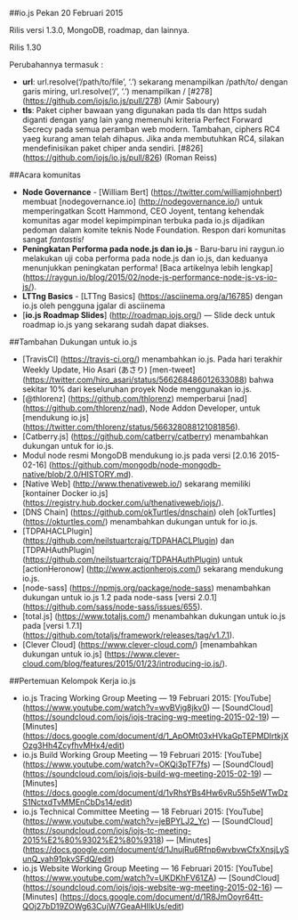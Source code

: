 ##io.js Pekan 20 Februari 2015

Rilis versi 1.3.0, MongoDB, roadmap, dan lainnya.

Rilis 1.30

Perubahannya termasuk :

* **url**: url.resolve(‘/path/to/file’, ‘.’) sekarang menampilkan /path/to/ dengan garis miring, url.resolve(‘/’, ‘.’) menampilkan / [#278] (https://github.com/iojs/io.js/pull/278) (Amir Saboury)
* **tls**: Paket cipher bawaan yang digunakan pada tls dan https sudah diganti dengan yang lain yang memenuhi kriteria Perfect Forward Secrecy pada semua peramban web modern. Tambahan, ciphers RC4 yaeg kurang aman telah dihapus. Jika anda membutuhkan RC4, silakan mendefinisikan paket chiper anda sendiri. [#826] (https://github.com/iojs/io.js/pull/826) (Roman Reiss)

##Acara komunitas

* **Node Governance** - [William Bert] (https://twitter.com/williamjohnbert) membuat [nodegovernance.io] (http://nodegovernance.io/) untuk memperingatkan Scott Hammond, CEO Joyent, tentang kehendak komunitas agar model kepimpimpinan terbuka pada io.js dijadikan pedoman dalam komite teknis Node Foundation. Respon dari komunitas sangat *fantastis!*
* **Peningkatan Performa pada node.js dan io.js** - Baru-baru ini raygun.io  melakukan uji coba performa pada node.js dan io.js, dan keduanya menunjukkan peningkatan performa! [Baca artikelnya lebih lengkap] (https://raygun.io/blog/2015/02/node-js-performance-node-js-vs-io-js/).
* **LTTng Basics** - [LTTng Basics] (https://asciinema.org/a/16785) dengan io.js oleh pengguna jgalar di asciinema
* [**io.js Roadmap Slides**] (http://roadmap.iojs.org/) — Slide deck untuk roadmap io.js yang sekarang sudah dapat diakses.

##Tambahan Dukungan untuk io.js

* [TravisCI] (https://travis-ci.org/) menambahkan io.js. Pada hari terakhir Weekly Update, Hio Asari (あさり) [men-tweet] (https://twitter.com/hiro_asari/status/566268486012633088) bahwa sekitar 10% dari keseluruhan proyek Node menggunakan io.js.
* [@thlorenz] (https://github.com/thlorenz) memperbarui [nad] (https://github.com/thlorenz/nad), Node Addon Developer, untuk [mendukung io.js] (https://twitter.com/thlorenz/status/566328088121081856).
* [Catberry.js] (https://github.com/catberry/catberry) menambahkan dukungan untuk for io.js.
* Modul node resmi MongoDB mendukung io.js pada versi [2.0.16 2015-02-16] (https://github.com/mongodb/node-mongodb-native/blob/2.0/HISTORY.md).
* [Native Web] (http://www.thenativeweb.io/) sekarang memiliki [kontainer Docker io.js] (https://registry.hub.docker.com/u/thenativeweb/iojs/).
* [DNS Chain] (https://github.com/okTurtles/dnschain) oleh [okTurtles] (https://okturtles.com/) menambahkan dukungan untuk for io.js.
* [TDPAHACLPlugin] (https://github.com/neilstuartcraig/TDPAHACLPlugin) dan [TDPAHAuthPlugin] (https://github.com/neilstuartcraig/TDPAHAuthPlugin) untuk [actionHeronow] (http://www.actionherojs.com/) sekarang mendukung io.js.
* [node-sass] (https://npmjs.org/package/node-sass) menambahkan dukungan untuk io.js 1.2 pada node-sass [versi 2.0.1] (https://github.com/sass/node-sass/issues/655).
* [total.js] (https://www.totaljs.com/) menambahkan dukungan untuk io.js pada [versi 1.7.1] (https://github.com/totaljs/framework/releases/tag/v1.7.1).
* [Clever Cloud] (https://www.clever-cloud.com/) [menambahkan dukungan untuk io.js] (https://www.clever-cloud.com/blog/features/2015/01/23/introducing-io.js/).

##Pertemuan Kelompok Kerja io.js

* io.js Tracing Working Group Meeting — 19 Februari 2015: [YouTube] (https://www.youtube.com/watch?v=wvBVjg8jkv0) — [SoundCloud] (https://soundcloud.com/iojs/iojs-tracing-wg-meeting-2015-02-19) — [Minutes] (https://docs.google.com/document/d/1_ApOMt03xHVkaGpTEPMDIrtkjXOzg3Hh4ZcyfhvMHx4/edit)
* io.js Build Working Group Meeting — 19 Februari 2015: [YouTube] (https://www.youtube.com/watch?v=OKQi3pTF7fs) — [SoundCloud] (https://soundcloud.com/iojs/iojs-build-wg-meeting-2015-02-19) — [Minutes] (https://docs.google.com/document/d/1vRhsYBs4Hw6vRu55h5eWTwDzS1NctxdTvMMEnCbDs14/edit)
* io.js Technical Committee Meeting — 18 Februari 2015: [YouTube] (https://www.youtube.com/watch?v=jeBPYLJ2_Yc) — [SoundCloud] (https://soundcloud.com/iojs/iojs-tc-meeting-2015%E2%80%9302%E2%80%9318) — [Minutes] (https://docs.google.com/document/d/1JnujRu6Rfnp6wvbvwCfxXnsjLySunQ_yah91pkvSFdQ/edit)
* io.js Website Working Group Meeting — 16 Februari 2015: [YouTube] (https://www.youtube.com/watch?v=UKDKhFV61ZA) — [SoundCloud] (https://soundcloud.com/iojs/iojs-website-wg-meeting-2015-02-16) — [Minutes] (https://docs.google.com/document/d/1R8JmOoyr64tt-QOj27bD19ZOWg63CujW7GeaAHIIkUs/edit)
